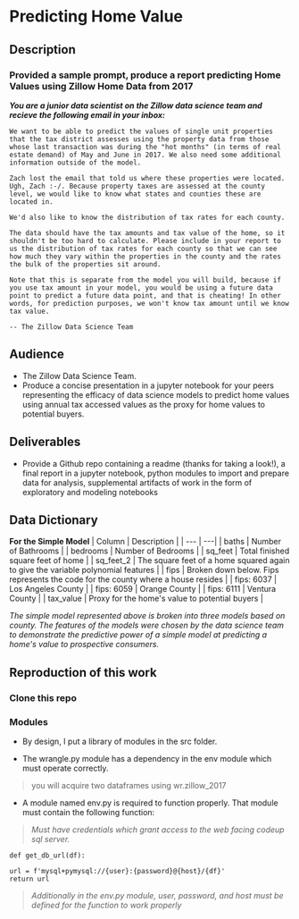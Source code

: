 # Predicting Home Value

## Description

### Provided a sample prompt, produce a report predicting Home Values using Zillow Home Data from 2017

***You are a junior data scientist on the Zillow data science team and recieve the following email in your inbox:*** 

    We want to be able to predict the values of single unit properties that the tax district assesses using the property data from those whose last transaction was during the "hot months" (in terms of real estate demand) of May and June in 2017. We also need some additional information outside of the model.

    Zach lost the email that told us where these properties were located. Ugh, Zach :-/. Because property taxes are assessed at the county level, we would like to know what states and counties these are located in.

    We'd also like to know the distribution of tax rates for each county.

    The data should have the tax amounts and tax value of the home, so it shouldn't be too hard to calculate. Please include in your report to us the distribution of tax rates for each county so that we can see how much they vary within the properties in the county and the rates the bulk of the properties sit around.

    Note that this is separate from the model you will build, because if you use tax amount in your model, you would be using a future data point to predict a future data point, and that is cheating! In other words, for prediction purposes, we won't know tax amount until we know tax value.

    -- The Zillow Data Science Team


## Audience
- The Zillow Data Science Team.
- Produce a concise presentation in a jupyter notebook for your peers representing the efficacy of data science models to predict home values using annual tax accessed values as the proxy for home values to potential buyers.

## Deliverables
- Provide a Github repo containing a readme (thanks for taking a look!), a final report in a jupyter notebook, python modules to import and prepare data for analysis, supplemental artifacts of work in the form of exploratory and modeling notebooks

## Data Dictionary
**For the Simple Model**
| Column | Description |
| --- | ---|
| baths | Number of Bathrooms |
| bedrooms | Number of Bedrooms |
| sq_feet | Total finished square feet of home |
| sq_feet_2 | The square feet of a home squared again to give the variable polynomial features |
| fips | Broken down below. Fips represents the code for the county where a house resides |
| fips: 6037 | Los Angeles County |
| fips: 6059 | Orange County |
| fips: 6111 | Ventura County |
| tax_value | Proxy for the home's value to potential buyers |


*The simple model represented above is broken into three models based on county. The features of the models were chosen by the data science team to demonstrate the predictive power of a simple model at predicting a home's value to prospective consumers.* 


## Reproduction of this work

### Clone this repo

### Modules

- By design, I put a library of modules in the src folder.

- The wrangle.py module has a dependency in the env module which must operate correctly. 
> you will acquire two dataframes using wr.zillow_2017
- A module named env.py is required to function properly. That module must contain the following function:  
>  *Must have credentials which grant access to the web facing codeup sql server.*    
    
    def get_db_url(df):

    url = f'mysql+pymysql://{user}:{password}@{host}/{df}'
    return url 
    
> *Additionally in the env.py module, user, password, and host must be defined for the function to work properly*

